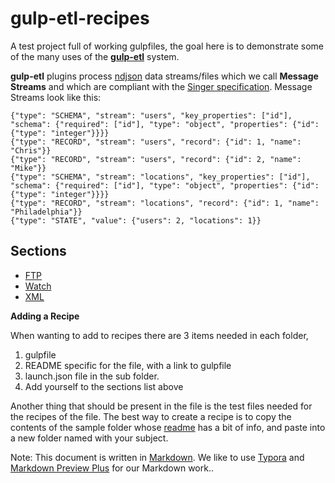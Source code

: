 # gulp-etl-recipes #

A test project full of working gulpfiles, the goal here is to demonstrate some of the many uses of the **[gulp-etl](https://gulpetl.com/)** system.

**gulp-etl** plugins process [ndjson](http://ndjson.org/) data streams/files which we call **Message Streams** and which are compliant with the [Singer specification](https://github.com/singer-io/getting-started/blob/master/docs/SPEC.md#output). Message Streams look like this:

```
{"type": "SCHEMA", "stream": "users", "key_properties": ["id"], "schema": {"required": ["id"], "type": "object", "properties": {"id": {"type": "integer"}}}}
{"type": "RECORD", "stream": "users", "record": {"id": 1, "name": "Chris"}}
{"type": "RECORD", "stream": "users", "record": {"id": 2, "name": "Mike"}}
{"type": "SCHEMA", "stream": "locations", "key_properties": ["id"], "schema": {"required": ["id"], "type": "object", "properties": {"id": {"type": "integer"}}}}
{"type": "RECORD", "stream": "locations", "record": {"id": 1, "name": "Philadelphia"}}
{"type": "STATE", "value": {"users": 2, "locations": 1}}
```
## Sections ##

- [FTP](./FTP/README.md)
- [Watch](./Watch/README.md)
- [XML](./XML/README.md)

**Adding a Recipe**

When wanting to add to recipes there are 3 items needed in each folder,
1. gulpfile
2. README specific for the file, with a link to gulpfile
3. launch.json file in the sub folder. 
4. Add yourself to the sections list above

Another thing that should be present in the file is the test files needed for the recipes of the file. 
The best way to create a recipe is to copy the contents of the sample folder whose [readme](./sample/README.md) has a bit of info, and paste into a new folder named with your subject.

Note: This document is written in [Markdown](https://daringfireball.net/projects/markdown/). We like to use [Typora](https://typora.io/) and [Markdown Preview Plus](https://chrome.google.com/webstore/detail/markdown-preview-plus/febilkbfcbhebfnokafefeacimjdckgl?hl=en-US) for our Markdown work..
